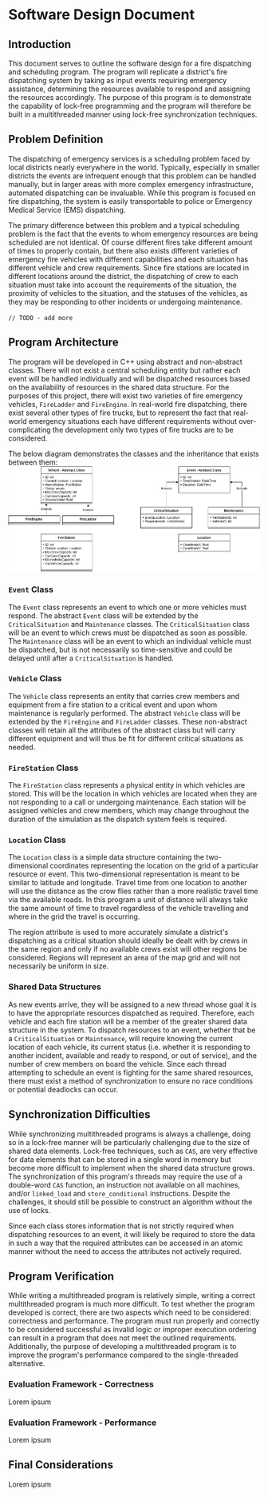 # Software Design Document

## Introduction
This document serves to outline the software design for a fire dispatching and scheduling program. The program will replicate a district's fire dispatching system by taking as input events requiring emergency assistance, determining the resources available to respond and assigning the resources accordingly. The purpose of this program is to demonstrate the capability of lock-free programming and the program will therefore be built in a multithreaded manner using lock-free synchronization techniques.

## Problem Definition
The dispatching of emergency services is a scheduling problem faced by local districts nearly everywhere in the world. Typically, especially in smaller districts the events are infrequent enough that this problem can be handled manually, but in larger areas with more complex emergency infrastructure, automated dispatching can be invaluable. While this program is focused on fire dispatching, the system is easily transportable to police or Emergency Medical Service (EMS) dispatching.

The primary difference between this problem and a typical scheduling problem is the fact that the events to whom emergency resources are being scheduled are not identical. Of course different fires take different amount of times to properly contain, but there also exists different varieties of emergency fire vehicles with different capabilities and each situation has different vehicle and crew requirements. Since fire stations are located in different locations around the district, the dispatching of crew to each situation must take into account the requirements of the situation, the proximity of vehicles to the situation, and the statuses of the vehicles, as they may be responding to other incidents or undergoing maintenance. 

`// TODO - add more`

## Program Architecture
The program will be developed in C++ using abstract and non-abstract classes. There will not exist a central scheduling entity but rather each event will be handled individually and will be dispatched resources based on the availability of resources in the shared data structure. For the purposes of this project, there will exist two varieties of fire emergency vehicles, `FireLadder` and `FireEngine`. In real-world fire dispatching, there exist several other types of fire trucks, but to represent the fact that real-world emergency situations each have different requirements without over-complicating the development only two types of fire trucks are to be considered.

The below diagram demonstrates the classes and the inheritance that exists between them:
![Architecture Diagram](Images/SENG490_UML_Diagram.jpg)

### `Event` Class
The `Event` class represents an event to which one or more vehicles must respond. The abstract `Event` class will be extended by the `CriticalSituation` and `Maintenance` classes. The `CriticalSituation` class will be an event to which crews must be dispatched as soon as possible. The `Maintenance` class will be an event to which an individual vehicle must be dispatched, but is not necessarily so time-sensitive and could be delayed until after a `CriticalSituation` is handled. 

### `Vehicle` Class
The `Vehicle` class represents an entity that carries crew members and equipment from a fire station to a critical event and upon whom maintenance is regularly performed. The abstract `Vehicle` class will be extended by the `FireEngine` and `FireLadder` classes. These non-abstract classes will retain all the attributes of the abstract class but will carry different equipment and will thus be fit for different critical situations as needed.

### `FireStation` Class
The `FireStation` class represents a physical entity in which vehicles are stored. This will be the location in which vehicles are located when they are not responding to a call or undergoing maintenance. Each station will be assigned vehicles and crew members, which may change throughout the duration of the simulation as the dispatch system feels is required.

### `Location` Class
The `Location` class is a simple data structure containing the two-dimensional coordinates representing the location on the grid of a particular resource or event. This two-dimensional representation is meant to be similar to latitude and longitude. Travel time from one location to another will use the distance as the crow flies rather than a more realistic travel time via the available roads. In this program a unit of distance will always take the same amount of time to travel regardless of the vehicle travelling and where in the grid the travel is occurring.

The region attribute is used to more accurately simulate a district's dispatching as a critical situation should ideally be dealt with by crews in the same region and only if no available crews exist will other regions be considered. Regions will represent an area of the map grid and will not necessarily be uniform in size.

### Shared Data Structures
As new events arrive, they will be assigned to a new thread whose goal it is to have the appropriate resources dispatched as required. Therefore, each vehicle and each fire station will be a member of the greater shared data structure in the system. To dispatch resources to an event, whether that be a `CriticalSituation` or `Maintenance`, will require knowing the current location of each vehicle, its current status (i.e. whether it is responding to another incident, available and ready to respond, or out of service), and the number of crew members on board the vehicle. Since each thread attempting to schedule an event is fighting for the same shared resources, there must exist a method of synchronization to ensure no race conditions or potential deadlocks can occur.

## Synchronization Difficulties
While synchronizing multithreaded programs is always a challenge, doing so in a lock-free manner will be particularly challenging due to the size of shared data elements. Lock-free techniques, such as `CAS`, are very effective for data elements that can be stored in a single word in memory but become more difficult to implement when the shared data structure grows. The synchronization of this program's threads may require the use of a double-word `CAS` function, an instruction not available on all machines, and/or `linked_load` and `store_conditional` instructions. Despite the challenges, it should still be possible to construct an algorithm without the use of locks.

Since each class stores information that is not strictly required when dispatching resources to an event, it will likely be required to store the data in such a way that the required attributes can be accessed in an atomic manner without the need to access the attributes not actively required. 

## Program Verification
While writing a multithreaded program is relatively simple, writing a correct multithreaded program is much more difficult. To test whether the program developed is correct, there are two aspects which need to be considered: correctness and performance. The program must run properly and correctly to be considered successful as invalid logic or improper execution ordering can result in a program that does not meet the outlined requirements. Additionally, the purpose of developing a multithreaded program is to improve the program's performance compared to the single-threaded alternative. 

### Evaluation Framework - Correctness
Lorem ipsum

### Evaluation Framework - Performance
Lorem ipsum

## Final Considerations
Lorem ipsum